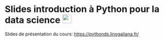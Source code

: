 # Slides introduction à Python pour la data science <img height="28" width="28" src="https://cdn.simpleicons.org/python/00ccff99" />

Slides de présentation du cours: https://pythonds.linogaliana.fr/
